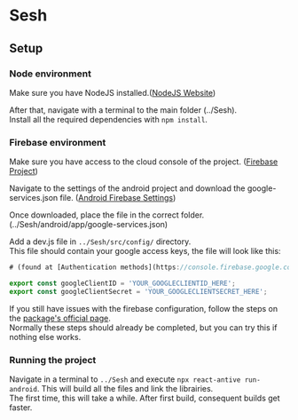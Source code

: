 # Sesh
## Setup
### Node environment
Make sure you have NodeJS installed.([NodeJS Website](https://nodejs.org/en/))  

After that, navigate with a terminal to the main folder (../Sesh).  
Install all the required dependencies with `npm install`.  

### Firebase environment
Make sure you have access to the cloud console of the project. ([Firebase Project](https://console.firebase.google.com/u/2/project/social-app-24a9a/overview))  

Navigate to the settings of the android project and download the google-services.json file. ([Android Firebase Settings](https://console.firebase.google.com/u/2/project/social-app-24a9a/settings/general/android:com.socialapp)) 

Once downloaded, place the file in the correct folder. (../Sesh/android/app/google-services.json)  

Add a dev.js file in `../Sesh/src/config/` directory.  
This file should contain your google access keys, the file will look like this:  
```js
# (found at [Authentication methods](https://console.firebase.google.com/u/2/project/social-app-24a9a/authentication/providers) by opening the Google Signin tab)

export const googleClientID = 'YOUR_GOOGLECLIENTID_HERE';
export const googleClientSecret = 'YOUR_GOOGLECLIENTSECRET_HERE';
```

If you still have issues with the firebase configuration, follow the steps on the [package's official page](https://rnfirebase.io/).  
Normally these steps should already be completed, but you can try this if nothing else works.  

### Running the project
Navigate in a terminal to `../Sesh` and execute `npx react-antive run-android`. This will build all the files and link the librairies.  
The first time, this will take a while. After first build, consequent builds get faster.  
